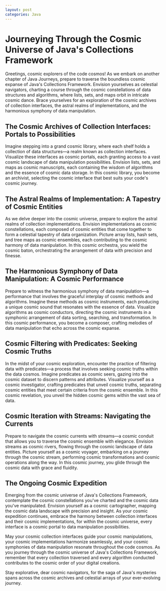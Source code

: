 ```yaml
---
layout: post
categories: Java
---
```


# Journeying Through the Cosmic Universe of Java's Collections Framework

Greetings, cosmic explorers of the code cosmos! As we embark on another chapter of Java Journeys, prepare to traverse the boundless cosmic expanse of Java's Collections Framework. Envision yourselves as celestial navigators, charting a course through the cosmic constellations of data structures and algorithms, where lists, sets, and maps orbit in intricate cosmic dance. Brace yourselves for an exploration of the cosmic archives of collection interfaces, the astral realms of implementations, and the harmonious symphony of data manipulation.

## The Cosmic Archives of Collection Interfaces: Portals to Possibilities

Imagine stepping into a grand cosmic library, where each shelf holds a collection of data structures—a realm known as collection interfaces. Visualize these interfaces as cosmic portals, each granting access to a vast cosmic landscape of data manipulation possibilities. Envision lists, sets, and maps as cosmic manuscripts, each containing the wisdom of algorithms and the essence of cosmic data storage. In this cosmic library, you become an archivist, selecting the cosmic interface that best suits your code's cosmic journey.

## The Astral Realms of Implementation: A Tapestry of Cosmic Entities

As we delve deeper into the cosmic universe, prepare to explore the astral realms of collection implementations. Envision implementations as cosmic constellations, each composed of cosmic entities that come together to form a celestial tapestry of data organization. Picture array lists, hash sets, and tree maps as cosmic ensembles, each contributing to the cosmic harmony of data manipulation. In this cosmic orchestra, you wield the cosmic baton, orchestrating the arrangement of data with precision and finesse.

## The Harmonious Symphony of Data Manipulation: A Cosmic Performance

Prepare to witness the harmonious symphony of data manipulation—a performance that involves the graceful interplay of cosmic methods and algorithms. Imagine these methods as cosmic instruments, each producing a unique cosmic sound that resonates with the essence of data. Visualize algorithms as cosmic conductors, directing the cosmic instruments in a symphonic arrangement of data sorting, searching, and transformation. In this cosmic performance, you become a composer, crafting melodies of data manipulation that echo across the cosmic expanse.

## Cosmic Filtering with Predicates: Seeking Cosmic Truths

In the midst of your cosmic exploration, encounter the practice of filtering data with predicates—a process that involves seeking cosmic truths within the data cosmos. Imagine predicates as cosmic seers, gazing into the cosmic dataset to discern patterns and attributes. Visualize yourself as a cosmic investigator, crafting predicates that unveil cosmic truths, separating cosmic entities that meet certain criteria from the cosmic ensemble. In this cosmic revelation, you unveil the hidden cosmic gems within the vast sea of data.

## Cosmic Iteration with Streams: Navigating the Currents

Prepare to navigate the cosmic currents with streams—a cosmic conduit that allows you to traverse the cosmic ensemble with elegance. Envision streams as cosmic rivers, flowing through the cosmic landscape of data entities. Picture yourself as a cosmic voyager, embarking on a journey through the cosmic stream, performing cosmic transformations and cosmic operations along the way. In this cosmic journey, you glide through the cosmic data with grace and fluidity.

## The Ongoing Cosmic Expedition

Emerging from the cosmic universe of Java's Collections Framework, contemplate the cosmic constellations you've charted and the cosmic data you've manipulated. Envision yourself as a cosmic cartographer, mapping the cosmic data landscape with precision and insight. As your cosmic expedition continues, embrace the harmony between collection interfaces and their cosmic implementations, for within the cosmic universe, every interface is a cosmic portal to data manipulation possibilities.

May your cosmic collection interfaces guide your cosmic manipulations, your cosmic implementations harmonize seamlessly, and your cosmic symphonies of data manipulation resonate throughout the code cosmos. As you journey through the cosmic universe of Java's Collections Framework, remember that every collection traversed and every algorithm conducted contributes to the cosmic order of your digital creations.

Stay explorative, dear cosmic navigators, for the saga of Java's mysteries spans across the cosmic archives and celestial arrays of your ever-evolving journey.
